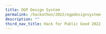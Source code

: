 ```yaml
---
title: OGP Design System
permalink: /hackathon/2022/ogpdesignsystem
description: ""
third_nav_title: Hack for Public Good 2022
---
```

